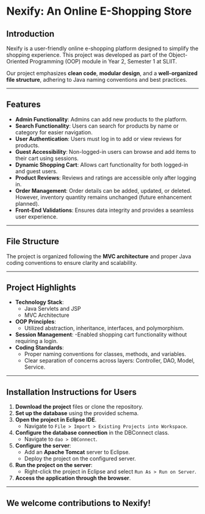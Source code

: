 # Nexify: An Online E-Shopping Store


## Introduction

Nexify is a user-friendly online e-shopping platform designed to simplify the shopping experience. This project was developed as part of the Object-Oriented Programming (OOP) module in Year 2, Semester 1 at SLIIT.

Our project emphasizes **clean code**, **modular design**, and a **well-organized file structure**, adhering to Java naming conventions and best practices.

---

## Features

- **Admin Functionality**: Admins can add new products to the platform.
- **Search Functionality**: Users can search for products by name or category for easier navigation.
- **User Authentication**: Users must log in to add or view reviews for products.
- **Guest Accessibility**: Non-logged-in users can browse and add items to their cart using sessions.
- **Dynamic Shopping Cart**: Allows cart functionality for both logged-in and guest users.
- **Product Reviews**: Reviews and ratings are accessible only after logging in.
- **Order Management**: Order details can be added, updated, or deleted. However, inventory quantity remains unchanged (future enhancement planned).
- **Front-End Validations**: Ensures data integrity and provides a seamless user experience.
  
---

## File Structure

The project is organized following the **MVC architecture** and proper Java coding conventions to ensure clarity and scalability.


---

## Project Highlights

- **Technology Stack**: 
  - Java Servlets and JSP
  - MVC Architecture
- **OOP Principles**: 
  - Utilized abstraction, inheritance, interfaces, and polymorphism.
- **Session Management**: 
  -Enabled shopping cart functionality without requiring a login.
- **Coding Standards**:
  - Proper naming conventions for classes, methods, and variables.
  - Clear separation of concerns across layers: Controller, DAO, Model, Service.
 
---

## Installation Instructions for Users

1. **Download the project** files or clone the repository.
2. **Set up the database** using the provided schema.
3. **Open the project in Eclipse IDE**.
   - Navigate to `File > Import > Existing Projects into Workspace`.
4. **Configure the database connection** in the DBConnect class.
   - Navigate to `dao > DBConnect`.
5. **Configure the server**:
   - Add an **Apache Tomcat** server to Eclipse.
   - Deploy the project on the configured server.
6. **Run the project on the server**:
   - Right-click the project in Eclipse and select `Run As > Run on Server`.
7. **Access the application through the browser**.

---

## We welcome contributions to Nexify!
